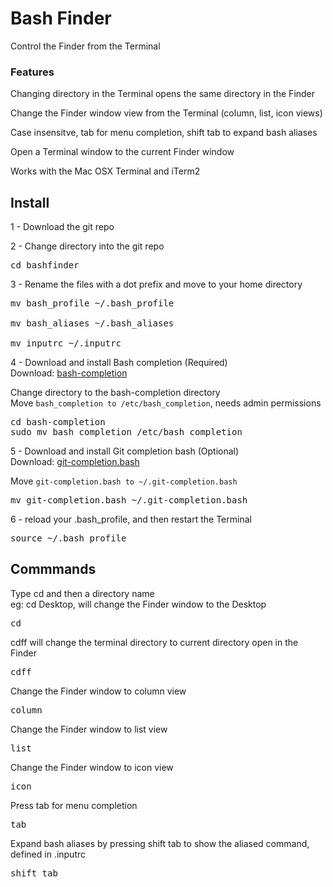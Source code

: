 # Bash Finder 

Control the Finder from the Terminal  

### Features

Changing directory in the Terminal opens the same directory in the Finder  

Change the Finder window view from the Terminal (column, list, icon views)  

Case insensitve, tab for menu completion, shift tab to expand bash aliases 

Open a Terminal window to the current Finder window  

Works with the Mac OSX Terminal and iTerm2

## Install


1 - Download the git repo

2 - Change directory into the git repo

<pre>cd bashfinder</pre>

3 - Rename the files with a dot prefix and move to your home directory

<pre>
mv bash_profile ~/.bash_profile

mv bash_aliases ~/.bash_aliases

mv inputrc ~/.inputrc
</pre>

4 - Download and install Bash completion (Required)     
Download: [bash-completion](http://bash-completion.alioth.debian.org/ "bash-completion")

Change directory to the bash-completion directory  
Move ``bash_completion to /etc/bash_completion``, needs admin permissions  

<pre>cd bash-completion
sudo mv bash_completion /etc/bash_completion</pre>

5 - Download and install Git completion bash (Optional)  
Download: [git-completion.bash](https://raw.github.com/git/git/master/contrib/completion/git-completion.bash "git-completion.bash")

Move ``git-completion.bash to ~/.git-completion.bash``  

<pre>mv git-completion.bash ~/.git-completion.bash</pre>


6 - reload your .bash_profile, and then restart the Terminal  

<pre>source ~/.bash_profile</pre>  

## Commmands

Type cd and then a directory name   
eg: cd Desktop, will change the Finder window to the Desktop  

<pre>cd</pre>


cdff will change the terminal directory to current directory open in the Finder

<pre>cdff</pre>

Change the Finder window to column view

<pre>column</pre>

Change the Finder window to list view

<pre>list</pre>

Change the Finder window to icon view

<pre>icon</pre>

Press tab for menu completion 

<pre>tab</pre>

Expand bash aliases by pressing shift tab to show the aliased command, defined in .inputrc

<pre>shift tab</pre>

